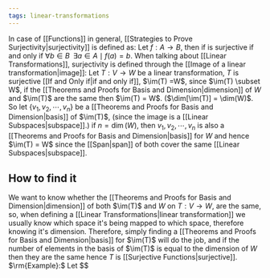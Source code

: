 ```yaml
---
tags: linear-transformations
---
```

In case of [[Functions]] in general, [[Strategies to Prove Surjectivity|surjectivity]] is defined as: Let $f: A \rightarrow B$, then if is surjective if and only if $\forall b \in B \;\; \exists a \in A \mid f(a) = b$. When talking about [[Linear Transformations]], surjectivity is defined through the [[Image of a linear transformation|image]]: 
Let $T:V \rightarrow W$ be a linear transformation, $T$ is surjective [[If and Only if|if and only if]], $\im(T) =W$, since $\im(T) \subset W$, if the [[Theorems and Proofs for Basis and Dimension|dimension]] of $W$ and $\im(T)$ are the same then $\im(T) = W$. ($\dim[\im(T)] = \dim(W)$.
So let $\{v_{1},v_{2},\cdots, v_{n}\}$ be a [[Theorems and Proofs for Basis and Dimension|basis]] of $\im(T)$, (since the image is a [[Linear Subspaces|subspace]].) if $n = \dim(W)$, then ${v_{1}, v_{2},\cdots, v_{n}}$ is also a [[Theorems and Proofs for Basis and Dimension|basis]] for $W$ and hence $\im(T) = W$ since the [[Span|span]] of both cover the same [[Linear Subspaces|subspace]].
## How to find it
We want to know whether the [[Theorems and Proofs for Basis and Dimension|dimension]] of both $\im(T)$ and $W$ on $T:V \rightarrow W$, are the same, so, when defining a [[Linear Transformations|linear transformation]] we usually know which space it's being mapped to which space, therefore knowing it's dimension. Therefore, simply finding a [[Theorems and Proofs for Basis and Dimension|basis]] for $\im(T)$ will do the job, and if the number of elements in the basis of $\im(T)$ is equal to the dimension of $W$ then they are the same hence $T$ is [[Surjective Functions|surjective]].
$\rm{Example}:$ 
Let $$

